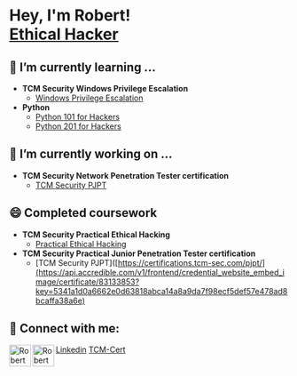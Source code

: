 <h1> Hey,  I'm Robert! <br/><a href="https://github.com/robrn8r"> Ethical Hacker</a></h1>

<h2> 🌱 I’m currently learning ...</h2>

- <b>TCM Security Windows Privilege Escalation</b>
  - [Windows Privilege Escalation](https://academy.tcm-sec.com/p/windows-privilege-escalation-for-beginners)
- <b>Python</b>
  - [Python 101 for Hackers](https://academy.tcm-sec.com/p/python-101-for-hackers)
  - [Python 201 for Hackers](https://academy.tcm-sec.com/p/python-201-for-hackers)

<h2> 🔭 I’m currently working on ...</h2>

- <b>TCM Security Network Penetration Tester certification</b>
  - [TCM Security PJPT](https://certifications.tcm-sec.com/pnpt/)

<h2> 😄 Completed coursework</h2>

- <b> TCM Security Practical Ethical Hacking</b>
  - [Practical Ethical Hacking](https://academy.tcm-sec.com/p/practical-ethical-hacking-the-complete-course)
- <b>TCM Security Practical Junior Penetration Tester certification</b>
  - [TCM Security PJPT]([https://certifications.tcm-sec.com/pjpt/](https://api.accredible.com/v1/frontend/credential_website_embed_image/certificate/83133853?key=5341a1d0a6662e0d63818abca14a8a9da7f98ecf5def57e478ad8bcaffa38a6e)

<h2> 🤳 Connect with me:</h2>

<img align="left" width="39" alt="Robert Moss | LinkedIn" src="https://github.com/robrn8r/robrn8r/assets/31335774/7fc9080f-32e5-4641-a8a5-0970e55cfc59" /> [Linkedin]
<img align="left" width="39" alt="Robert Moss | PJPT" src="https://api.accredible.com/v1/frontend/credential_website_embed_image/badge/83133853?key=5341a1d0a6662e0d63818abca14a8a9da7f98ecf5def57e478ad8bcaffa38a6e" /> [TCM-Cert]


[linkedin]: https://www.linkedin.com/in/robertmoss10/
[TCM-Cert]: https://api.accredible.com/v1/frontend/credential_website_embed_image/certificate/83133853?key=5341a1d0a6662e0d63818abca14a8a9da7f98ecf5def57e478ad8bcaffa38a6e
